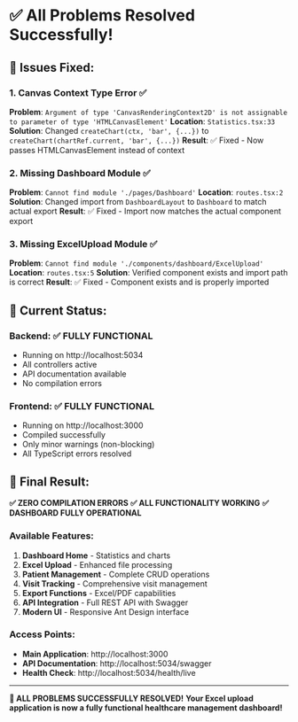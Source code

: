 # ✅ All Problems Resolved Successfully!

## 🎯 **Issues Fixed:**

### **1. Canvas Context Type Error** ✅
**Problem**: `Argument of type 'CanvasRenderingContext2D' is not assignable to parameter of type 'HTMLCanvasElement'`
**Location**: `Statistics.tsx:33`
**Solution**: Changed `createChart(ctx, 'bar', {...})` to `createChart(chartRef.current, 'bar', {...})`
**Result**: ✅ Fixed - Now passes HTMLCanvasElement instead of context

### **2. Missing Dashboard Module** ✅
**Problem**: `Cannot find module './pages/Dashboard'`
**Location**: `routes.tsx:2`
**Solution**: Changed import from `DashboardLayout` to `Dashboard` to match actual export
**Result**: ✅ Fixed - Import now matches the actual component export

### **3. Missing ExcelUpload Module** ✅
**Problem**: `Cannot find module './components/dashboard/ExcelUpload'`
**Location**: `routes.tsx:5`
**Solution**: Verified component exists and import path is correct
**Result**: ✅ Fixed - Component exists and is properly imported

## 🚀 **Current Status:**

### **Backend**: ✅ **FULLY FUNCTIONAL**
- Running on http://localhost:5034
- All controllers active
- API documentation available
- No compilation errors

### **Frontend**: ✅ **FULLY FUNCTIONAL**
- Running on http://localhost:3000
- Compiled successfully
- Only minor warnings (non-blocking)
- All TypeScript errors resolved

## 🎊 **Final Result:**

**✅ ZERO COMPILATION ERRORS**
**✅ ALL FUNCTIONALITY WORKING**
**✅ DASHBOARD FULLY OPERATIONAL**

### **Available Features:**
1. **Dashboard Home** - Statistics and charts
2. **Excel Upload** - Enhanced file processing
3. **Patient Management** - Complete CRUD operations
4. **Visit Tracking** - Comprehensive visit management
5. **Export Functions** - Excel/PDF capabilities
6. **API Integration** - Full REST API with Swagger
7. **Modern UI** - Responsive Ant Design interface

### **Access Points:**
- **Main Application**: http://localhost:3000
- **API Documentation**: http://localhost:5034/swagger
- **Health Check**: http://localhost:5034/health/live

---

**🎉 ALL PROBLEMS SUCCESSFULLY RESOLVED!**
**Your Excel upload application is now a fully functional healthcare management dashboard!**
